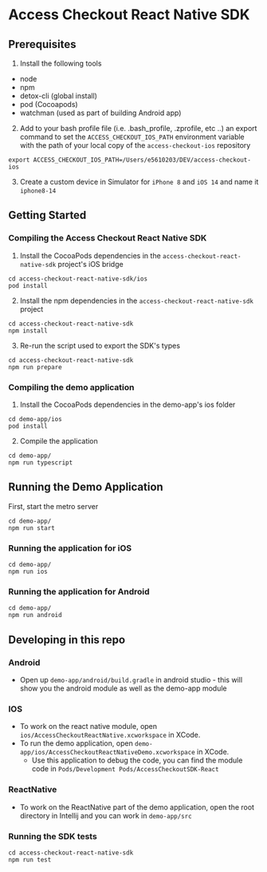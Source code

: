 # Access Checkout React Native SDK

## Prerequisites

1. Install the following tools
- node
- npm
- detox-cli (global install)
- pod (Cocoapods)
- watchman (used as part of building Android app)

2. Add to your bash profile file (i.e. .bash_profile, .zprofile, etc ..) an export command to set the `ACCESS_CHECKOUT_IOS_PATH` environment variable with the path of your local copy of the `access-checkout-ios` repository

```
export ACCESS_CHECKOUT_IOS_PATH=/Users/e5610203/DEV/access-checkout-ios
```

3. Create a custom device in Simulator for `iPhone 8` and `iOS 14` and name it `iphone8-14` 

## Getting Started

### Compiling the Access Checkout React Native SDK

1. Install the CocoaPods dependencies in the `access-checkout-react-native-sdk` project's iOS bridge

```
cd access-checkout-react-native-sdk/ios
pod install
```

2. Install the npm dependencies in the `access-checkout-react-native-sdk` project

```
cd access-checkout-react-native-sdk
npm install
```

3. Re-run the script used to export the SDK's types

```
cd access-checkout-react-native-sdk
npm run prepare
```

### Compiling the demo application

1. Install the CocoaPods dependencies in the demo-app's ios folder

```
cd demo-app/ios
pod install
```

2. Compile the application

```
cd demo-app/
npm run typescript
```

## Running the Demo Application

First, start the metro server

```
cd demo-app/
npm run start
```

### Running the application for iOS

```
cd demo-app/
npm run ios
```

### Running the application for Android

```
cd demo-app/
npm run android
```

## Developing in this repo

### Android
* Open up `demo-app/android/build.gradle` in android studio - this will show you the android module as 
well as the demo-app module

### IOS
* To work on the react native module, open `ios/AccessCheckoutReactNative.xcworkspace` in XCode.
* To run the demo application, open `demo-app/ios/AccessCheckoutReactNativeDemo.xcworkspace` in XCode.
   * Use this application to debug the code, you can find the module code in `Pods/Development Pods/AccessCheckoutSDK-React`

### ReactNative
* To work on the ReactNative part of the demo application, open the root directory in Intellij and you can work in `demo-app/src`

### Running the SDK tests

```
cd access-checkout-react-native-sdk
npm run test
```
